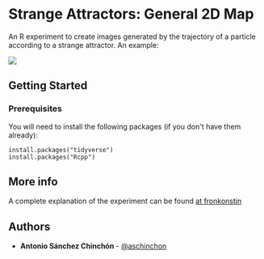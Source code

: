 # Strange Attractors: General 2D Map

An R experiment to create images generated by the trajectory of a particle according to a strange attractor. An example:

<img src="https://fronkonstin.com/wp-content/uploads/2019/01/strange13_1200-1.png" style="max-height: 100px; max-width: 100px;" />


## Getting Started

### Prerequisites

You will need to install the following packages (if you don't have them already):

```
install.packages("tidyverse")
install.packages("Rcpp")
```

## More info

A complete explanation of the experiment can be found [at fronkonstin](https://fronkonstin.com/2019/01/08/rcpp,-camaron-de-la-isla-and-the-beauty-of-maths/)


## Authors

* **Antonio Sánchez Chinchón** - [@aschinchon](https://twitter.com/aschinchon)

